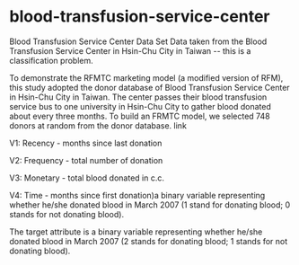 # blood-transfusion-service-center

Blood Transfusion Service Center Data Set Data taken from the Blood Transfusion Service Center in Hsin-Chu City in Taiwan -- this is a classification problem.

To demonstrate the RFMTC marketing model (a modified version of RFM), this study adopted the donor database of Blood Transfusion Service Center in Hsin-Chu City in Taiwan. The center passes their blood transfusion service bus to one university in Hsin-Chu City to gather blood donated about every three months. To build an FRMTC model, we selected 748 donors at random from the donor database. link

V1: Recency - months since last donation

V2: Frequency - total number of donation

V3: Monetary - total blood donated in c.c.

V4: Time - months since first donation)a binary variable representing whether he/she donated blood in March 2007 (1 stand for donating blood; 0 stands for not donating blood).

The target attribute is a binary variable representing whether he/she donated blood in March 2007 (2 stands for donating blood; 1 stands for not donating blood).
